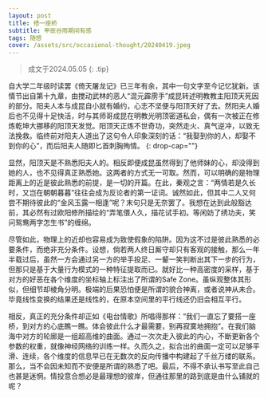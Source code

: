 ```yaml
---
layout: post
title: 搭一座桥
subtitle: 甲辰谷雨期间有感
tags: 随想
cover: /assets/src/occasional-thought/20240419.jpeg
---
```


> 成文于2024.05.05
{: .tip}

自大学二年级时读罢《倚天屠龙记》已三年有余，其中一句文字至今记忆犹新。该情节出自第十九章，由搅动武林的恶人“混元霹雳手”成昆转述明教教主阳顶天死因的部分。阳夫人本与成昆自小就有婚约，心志不坚便与阳顶天好了去。然阳夫人婚后也不见得十足快活，时与其师哥成昆在明教光明顶密道私会，偶有一次被正在修炼乾坤大挪移的阳顶天发觉。阳顶天正炼不世奇功，突然走火、真气逆冲，以致无法挽救。临终前对阳夫人道出了这句令人印象深刻的话：“我娶到你的人，却娶不到你的心”，而后阳夫人随即匕首刺胸殉情。
{: drop-cap=""}

显然，阳顶天是不熟悉阳夫人的。相反即便成昆虽然得到了他师妹的心，却没得到她的人，也不见得真正熟悉她。这两者的方式无一可取。然而，可以明确的是物理距离上的近是彼此熟悉的前提，是一切的开篇。在此，秦观之言：“两情若是久长时，又岂在朝朝暮暮”往往会成为反论者的第一证词。诚然如此，但其中二人又何尝不期待彼此的“金风玉露一相逢”呢？末句只是无奈罢了。我想在达到此般豁达前，其必然有过欧阳修所描绘的“弄笔偎人久，描花试手初。等闲妨了绣功夫，笑问鸳鸯两字怎生书”的缠绵。

尽管如此，物理上的近却也容易成为致使假象的陷阱。因为这不过是彼此熟悉的必要条件，而绝非充分条件。设想，倘若两人终日厮守却只有客观的接触，那么一年半载过后，虽然一方会通过另一方的举手投足、一颦一笑判断出其下一步的行为，但那只是基于大量行为模式的一种特征提取而已。就好比一种高密度的采样，基于对方的好恶在各个维度的坐标轴上标注出了所谓的Safe Zone。虽纵观整体其形似，但细节却棱角分明。极端的后果恐怕便是所谓的貌合神离，或者说神从未合。毕竟线性变换的结果还是线性的，在原本空间里的平行线还仍旧会相互平行。

相反，真正的充分条件却正如《电台情歌》所唱得那样：“我们一直忘了要搭一座桥，到对方的心底瞧一瞧。体会彼此什么才最需要，别再寂寞地拥抱”。在我们脑海中对方的轮廓是一组超高维的曲面。通过一次次走入彼此的内心，不断更新各个参数的权重，就像神经网络的训练一样。久而久之，拟合出的曲面一定可以足够平滑、连续，各个维度的信息早已在无数次的反向传播中构建起了千丝万缕的联系。那么，当不会因未知而不安便是所谓的熟悉了吧。最后，不得不承认书写至此自己也甚是迷惘。情投意合想必是最理想的彼岸，但通往那里的路到底是由什么铺就的呢？
